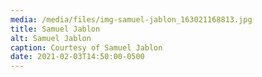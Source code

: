 ```yaml
---
media: /media/files/img-samuel-jablon_163021168813.jpg
title: Samuel Jablon
alt: Samuel Jablon
caption: Courtesy of Samuel Jablon
date: 2021-02-03T14:50:00-0500
---
```

